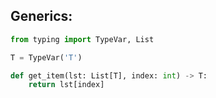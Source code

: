 

## Generics:

```python
from typing import TypeVar, List

T = TypeVar('T')

def get_item(lst: List[T], index: int) -> T:
	return lst[index]
```

